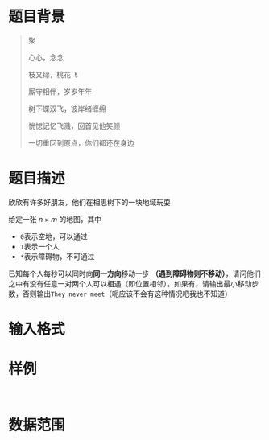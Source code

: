 # 题目背景

> 聚
> 
> 心心，念念
> 
> 枝又绿，桃花飞
> 
> 厮守相伴，岁岁年年
> 
> 树下蝶双飞，彼岸绪缠绵
> 
> 恍惚记忆飞溅，回首见他笑颜
> 
> 一切重回到原点，你们都还在身边

# 题目描述

欣欣有许多好朋友，他们在相思树下的一块地域玩耍

给定一张 $n \times m$ 的地图，其中

* `0`表示空地，可以通过
* `1`表示一个人
* `*`表示障碍物，不可通过

已知每个人每秒可以同时向**同一方向**移动一步 **（遇到障碍物则不移动）**，请问他们之中有没有任意一对两个人可以相遇（即位置相邻）。如果有，请输出最小移动步数，否则输出`They never meet`（呃应该不会有这种情况吧我也不知道）

# 输入格式



# 样例

```input1

```

```output1

```

# 数据范围

